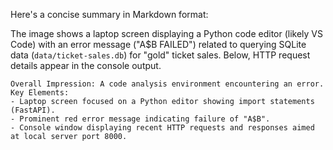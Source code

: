 Here's a concise summary in Markdown format:

The image shows a laptop screen displaying a Python code editor (likely VS Code) with an error message ("A$B FAILED") related to querying SQLite data (`data/ticket-sales.db`) for "gold" ticket sales. Below, HTTP request details appear in the console output.

```plaintext
Overall Impression: A code analysis environment encountering an error.
Key Elements:
- Laptop screen focused on a Python editor showing import statements (FastAPI).
- Prominent red error message indicating failure of "A$B".
- Console window displaying recent HTTP requests and responses aimed at local server port 8000.
```